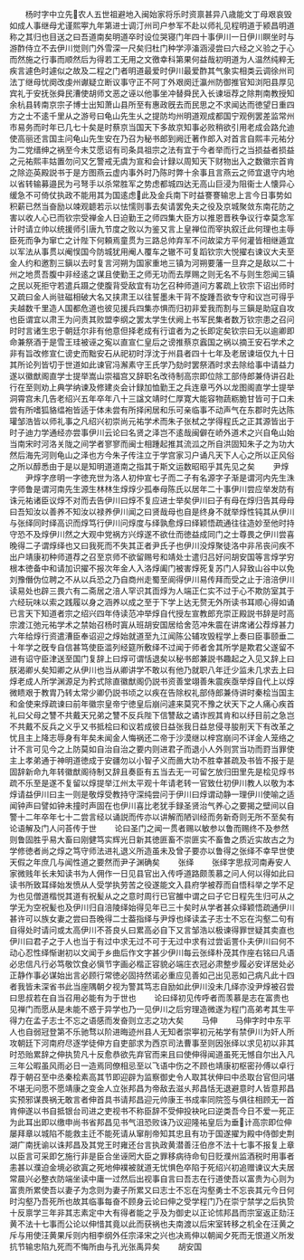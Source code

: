 <!-- { "loadSidebar": true } -->
　　杨时字中立先农人五世祖避地入闽始家将乐时资禀甚异八歳能文丁母艰哀毁如成人事继母尤谨熙寕九年第进士调汀州司户参军不赴以师礼见程明道于颍昌明道称之其归也目送之曰吾道南矣明道卒时设位哭寝门年四十事伊川一日伊川瞑坐时与游酢侍立不去伊川觉则门外雪深一尺矣归杜门种学渟滀涵浸尝曰六经之义验之于心而然施之行事而顺然后为得若工无用之文徼幸科第果何益哉初明道为人温然纯粹无疾言遽色时遽似之故及二程之门者明道最爱时伊川最爱酢其气象实相类云调徐州司法丁继母忧阕改虔州谳疑立断议事守正不阿丁外艰阕迁瀛州防御推官知浏阳县厚见宾礼于安抚张舜民漕使胡师文恶之诬以他事坐冲替舜民入长谏垣荐之除荆南教授知余杭县转南京宗子博士出知萧山县所至有惠政旣去而民思之不求闻达而徳望日重四方之士不逺千里从之游号曰龟山先生乆之提防均州明道观成都国宁观例罢差监常州市易务而时年已几七十矣是时蔡京当国天下多故京知事必败稍欲引用老成会路允迪使高丽还言国主问龟山先生安在乃召为秘书郎到阙迁著作郎入对首言自熙丰元祐分为二党缙绅之祸至今未艾愿诏有司条具祖宗之法有宜于今者举而行之当损益者损益之元祐熙丰姑置勿问又乞警戒无虞为宣和会计録以周知天下财物出入之数徽宗首肯之除迩英殿説书于是方图燕云虚内事外时乃陈时弊十余事且言燕云之师宜退守内地以省转输募邉民为弓弩手以杀常胜军之势虑都城四达无高山巨浸为阻衞士人懐异心缓急不可倚仗执政不能用其为国逺虑此及金兵南下时益謇謇输忠上言今日事势如积薪已然当奋励以竦观聼若示以怯懦则事去矣请罢免夫之役及京城聚敛东南花防之害以收人心已而钦宗受禅金人日迫勤王之师四集大臣方以推恩晋秩争议行幸莫念军计时请立帅以统援师引唐九节度之败以为鉴又言上皇禅位而宰执叙迁此何理也主辱臣死而争为窜亡之计陛下何頼焉童贯为三路总帅弃军不问故梁方平何灌皆相继遁宜以军法从事贯以阉悮国今防城犹用阉人覆车之辙不可复蹈钦宗大悦擢右谏议大夫至金人约和邀割三鎭以去时复言河朔为国家重地三镇为河朔要藩一旦弃之是敌以二十州之地贯吾腹中非经逺之谋且使勤王之师无功而去厚赐之则无名不与则生怨闻三镇之民以死拒守若遣兵蹑之使腹背受敌宜有功乞召种师道问方畧疏上钦宗下诏出师时又疏曰金人尚驻磁相破大名又挟肃王以往誓墨未干背不旋踵吾欲专守和议岂可得乎夫越数千里造人国都危道也彼见援兵四集亦惧而归初非爱我而割与三鎭是助寇自攻也臣谓宜以肃王为问责其败盟李纲之罢太学生伏阙上书军民集者数万钦宗患之召问时时言诸生忠于朝廷尔非有他意但择老成有行谊者为之长即定矣钦宗曰无以逾卿即命兼祭酒于是雪王珪被诬之寃以直宣仁皇后之谤推蔡京蠧国之祸以摘王安石学术之非有旨改修宣仁谤史而黜安石从祀初时浮沈于州县者四十七年及老居谏垣仅九十日其所论列皆切于世道如此谏官冯澥素守王氏学乃劾时罢祭酒时求去除给事中请益力遂以徽猷阁直学士提举嵩山崇福宫又辞职名改待制高宗即位除工部侍郎兼侍讲召赴行在至则劝上典学纳谏及修建炎会计録加恤勤王之兵连章丐外以龙图阁直学士提举洞霄宫未几告老绍兴五年卒年八十三諡文靖时仁厚寛大能容物蔬粝脆甘皆可于口未尝有所嗜狐貉缊袍皆适于体未尝有所择闲居和乐可亲临事不动声气在东郡时先达陈瓘邹浩皆以师礼事之凡绍兴初崇尚元祐学术而朱子张栻之学得程氏之正其源皆出于时子迪力学通经亦尝事伊川云论曰名贤之泽岂不逺哉闽僻在峤外道术之兴自龟山始当南宋时河洛关陇之间学者寥寥而闽士相踵起推其流泒之所自洪固知朱子之为功大然后海先河则龟山之泽也方今朱子传注立于学宫家习户诵凡天下人心之所以正风俗之所以醇悉由于是以是知明道道南之指其于斯文运数昭昭乎其先见之矣
　　尹焞
　　尹焞字彦明一字徳充世为洛人初仲宣七子而二子有名源字子渐是谓河内先生洙字师鲁是谓河南先生源生林林生焞焞少孤奉母陈氏以居年二十事伊川尝应举发防有诛元祐诸臣议焞不对而去告伊川曰焞不复应进士举矣伊川曰子有母在焞归告其母母曰吾知汝以善养不知汝以禄养伊川闻之曰贤哉母也自是终身不就举焞性钝其从伊川与张绎同时绎高识而焞笃行伊川问焞度与绎孰愈焞曰绎颖悟疏通往往造妙至他时持守恐不及焞伊川然之大观中党祸方兴焞遂不欲仕而徳益成同门之士尊畏之伊川尝喜晚得二子谓焞绎也又曰我死而不失其正者尹氏子也伊川没焞聚徒洛中非吊丧问疾不出户靖康初种师道荐之召至京师不欲留赐号和靖处士遣归吕好问胡安国等言焞学穷根本徳备中和请加识擢不报次年金人入洛焞阖门被害焞死复苏门人舁致山谷中以免刘豫僭伪位聘之不从以兵恐之乃自商州走蜀至阆得伊川易传拜而受之止于涪涪伊川读易处也辟三畏六有二斋居之涪人罕识其靣焞为人端正仁实不过于心不欺防室其于六经玩味以索之践履以身之涵养以成之至于下学上达无赘无外所读书耳顺心得如诵已言天下知道者宗之绍兴四年侍读范冲举焞自代授左宣教郎充崇正殿説书辞是时高宗渡江弛元祐学术之禁始召杨时寘从班胡安国居给舍范冲朱震在讲席诸公荐焞甚力六年给焞行资遣漕臣奉诏迎之焞始就道至九江闻陈公辅攻毁程学上奏曰臣事颐垂二十年学之旣专自信甚笃使臣滥列经筵所敷绎不过闻于师者舍其所学是欺君父遂留不进有诏守臣津送至国门复辞上曰焞可谓恬退矣以秘书郎兼説书趣起之入见又辞上曰朕渴卿乆矣知卿之从伊川也当从卿讲学不敢以有他乃就职八年迁少监未几求去上曰焞老成人所学渊源足为矜式除直徽猷阁仍説书资善堂翊善朱震疾亟举焞自代上以焞微瞆艰于教胄乃转太常少卿仍説书顷之以疾在告除权礼部侍郎兼侍讲时秦桧当国主和金使来焞疏谏曰前年徽宗皇帝宁徳皇后崩问遽来莫究不豫之状天下之人痛心疾首礼曰父母之讐不共戴天兄弟之讐不反兵陛下信讐敌之谲诈觊其肯和以纾目前之急岂不共戴不反兵之义乎又书抵桧曰和议若成彼日益张我日益怠侵寻朘削天下有改革之忧且主上降志辱身有年矣未闻金人悔祸还二帝于沙漠继以梓宫崩问不详金人笼络之计不言可见今之上防莫如自治自治之要内则进君子而退小人外则赏当功而罸当罪使主上孝弟通于神明道徳成于安疆勿以小智孑义而啚大功不胜幸甚疏及书皆不报于是固辞新命九年转徽猷阁待制又辞且奏臣有五当去无一可留乞放归田里先是桧见焞书疏不乐至是遂不复留以焞提举江州太平观十年请老转一官致仕初伊川教人以敬为本焞请益伊川曰主一则是敬焞受教持守深纯尝问于伊川曰焞谓动静一理伊川使喻之适闻钟声曰譬如钟未撞时声固在也伊川喜比老犹手録圣贤治气养心之要揭之壁间以自警十二年卒年七十二尝言经以诵説而传亦以讲解而陋训经而务新奇则无所不至矣有论语解及门人问荅传于世
　　论曰圣门之闻一贯者赐以敏参以鲁而赐终不及参然则鲁固胜乎易大畜曰刚健笃实辉光日新其徳匪畜不崇匪实不畜鲁之质近实故古之为学修徳者尚之焞之笃守师法进礼退义所造虽未及曾子要亦以鲁得之张绎不幸早世使天假之年庶几与闻性道之要然而尹子渊确矣
　　张绎
　　张绎字思叔河南寿安人家微贱年长未知读书为人佣作一日见县官出入传呼道路颇羡慕之问人何以得如此曰读书所致耳绎始发愤从人受学执劳苦之役遂能文入县府学被荐而自悟科举之学不足为也见僧道楷悦其道有祝髪从之之意时周行已官雒中谓之曰子它日程先生归可从之学无为空祝髪也及伊川归自涪陵绎始得见年已三十矣时从学者甚众绎颖悟疏通伊川甚许可以族女妻之尝曰吾晚得二士葢指绎与尹焞也绎读孟子志士不忘在沟壑二句有自得处时请问或太高伊川不荅良乆曰累高必自下又言邹浩以极谏得罪世疑其卖直也伊川曰君子之于人也当于有过中求无过不可于无过中求有过尝诟詈仆夫伊川曰何不动心忍性绎惭谢初以文闻于乡曲后作文字甚少伊川每云张绎朴茂其作座右铭曰凡语必忠信凡行必笃敬饮食必愼节字画必楷正容貌必端庄衣冠必肃整步履必安详居处必正静作事必谋始出言必顾行常徳必固持然诺必重应见善如己出见恶如己病凡此十四者我皆未深省书此当座隅朝夕视为警其笃志自励如此伊川没未几绎亦没尹焞被召尝曰思叔若在自当召用必能有为于世也
　　论曰绎初见传呼者而羡慕是志在富贵也见禅门而愿从是未能不惑于异学也乃一见伊川之后穷理造微遂为程门高弟考其生平得力在孟子志士不忘之语感而发奋则立志之功大矣
　　马伸
　　马伸字时中东平人也自弱冠登第不乐驰骛以阶进晦迹州县人无知者崇寕初元祐学有禁伊川为奸人所攻朝廷下河南府尽逐学徒伸方自吏部求为西京司法曹事至则因张绎以求见初以非其时恐贻累辞之伸执贽凡十反愈恭欲先弃官而来且曰使伸得闻道虽死无憾自尔出入凡三年公暇虽风雨必日一造焉同僚相忌至以飞语中伤之不顾也靖康初枢密孙傅以卓行荐于朝召至中丞秦桧素高其节即迎辟为监察御史令人取其状伸曰中丞取台官但问堪不堪无问愿不愿靖康之变金人立张邦昌为帝敌去滋乆邦昌恬无退避意时人皆意邦昌实预邪谋畏祸无敢言者伸首具书请邦昌迎元帅康王书成率同院签与俱往相顾无一首肯伸遂以书自抵银台司进之吏视书不称臣辞不受伸投袂叱曰逆类吾今日不爱一死正为此耳出即以缴申尚书省邦昌见书气沮恐败诛乃议迎隆祐皇后为垂计高宗即位伸屡拜章以城陷不能救主迁不能死请从窜削帝知其忠且有功于国遂擢为殿中侍御史荆湖广南抚谕以诛邦昌及其党王时雍还台言执政黄潜善汪伯彦不法十七事不报复上章以臣言可采即乞施行非是臣合坐诬罔大臣之罪移病待命旬日贬濮州监酒税时用事者恚甚以濮迫金境必欲寘之死地伸襆被就道无忧惧色卒陷于死绍兴初追赠谏议大夫居常晨兴必整衣防端坐读中庸一过然后出视事自言曰吾志在行道使吾以富贵为心则为富贵所累使吾以妻子为念则为妻子所累又曰志士不忘在沟壑勇士不忘丧其元今日何时沟壑乃吾死所也故其临事每奋不顾身云论曰伸之受学程门乃在崇宁禁学之后执贽十反禀学三年非其志素定中大有得者能之乎及为御史以正论怵邦昌而宗室返正劾汪黄不法十七事而公论以伸惜其竟以此而获祸也夫南渡以后宋室转移之机全在汪黄之斥与用使汪黄果斥则内相李纲外任宗泽宋之兴也决焉伸以朝闻夕死而无恨道义所发抗节输忠陷九死而不悔所由与孔光张禹异矣
　　胡安国
